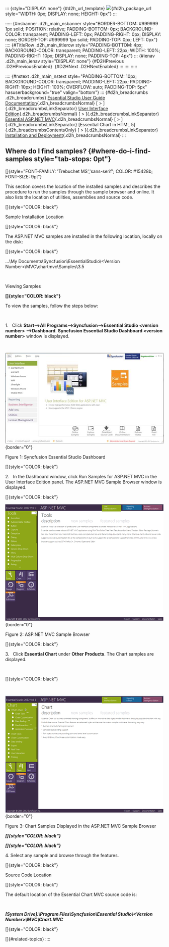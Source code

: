 ::: {style="DISPLAY: none"}
[](ms-xhelp:///?Id=d2h_url_template){#d2h_url_template} ![](!package_url!){#d2h_package_url style="WIDTH: 0px; DISPLAY: none; HEIGHT: 0px"}
:::

::::: {#nsbanner .d2h_main_nsbanner style="BORDER-BOTTOM: #999999 1px solid; POSITION: relative; PADDING-BOTTOM: 0px; BACKGROUND-COLOR: transparent; PADDING-LEFT: 0px; PADDING-RIGHT: 0px; DISPLAY: none; BORDER-TOP: #999999 1px solid; PADDING-TOP: 0px; LEFT: 0px"}
:::: {#TitleRow .d2h_main_titlerow style="PADDING-BOTTOM: 4px; BACKGROUND-COLOR: transparent; PADDING-LEFT: 22px; WIDTH: 100%; PADDING-RIGHT: 10px; DISPLAY: none; PADDING-TOP: 4px"}
::: {#ienav .d2h_main_ienav style="DISPLAY: none"}
[](ms-xhelp:///?Id=308b104b-571e-4912-aea4-9a80bc2170ca){#D2HPrevious .D2HPreviousEnabled}  [](ms-xhelp:///?Id=ff6ee035-7725-41a0-b9a0-81814171d21e){#D2HNext .D2HNextEnabled}
:::
::::
:::::

:::: {#nstext .d2h_main_nstext style="PADDING-BOTTOM: 10px; BACKGROUND-COLOR: transparent; PADDING-LEFT: 22px; PADDING-RIGHT: 10px; HEIGHT: 100%; OVERFLOW: auto; PADDING-TOP: 5px" hasuserbackground="true" valign="bottom"}
::: {#d2h_breadcrumbs .d2h_breadcrumbs}
[Essential Studio User Guide Documentation](ms-xhelp:///?Id=12457748-09e3-4d74-a240-8e049cedf030){.d2h_breadcrumbsNormal} [ \> ]{.d2h_breadcrumbsLinkSeparator} [User Interface Edition](ms-xhelp:///?Id=c29296b7-531c-413b-a0ec-488ca1f7f669){.d2h_breadcrumbsNormal} [ \> ]{.d2h_breadcrumbsLinkSeparator} [Essential ASP.NET MVC](ms-xhelp:///?Id=4b14e7d1-65c4-4f67-b1aa-2c37709905a5){.d2h_breadcrumbsNormal} [ \> ]{.d2h_breadcrumbsLinkSeparator} [Essential Chart in HTML 5]{.d2h_breadcrumbsContentsOnly} [ \> ]{.d2h_breadcrumbsLinkSeparator} [Installation and Deployment](ms-xhelp:///?Id=7bf30603-8f1c-4b85-a33c-79d985a28d31){.d2h_breadcrumbsNormal}
:::

## Where do I find samples? {#where-do-i-find-samples style="tab-stops: 0pt"}

[]{style="FONT-FAMILY: 'Trebuchet MS','sans-serif'; COLOR: #15428b; FONT-SIZE: 9pt"} 

This section covers the location of the installed samples and describes the procedure to run the samples through the sample browser and online. It also lists the location of utilities, assemblies and source code.

[]{style="COLOR: black"} 

Sample Installation Location

[]{style="COLOR: black"} 

The ASP.NET MVC samples are installed in the following location, locally on the disk:

[]{style="COLOR: black"} 

\...\\My Documents\\Syncfusion\\EssentialStudio\\\<Version Number\>\\MVC\\chartmvc\\Samples\\3.5

 

Viewing Samples

**[]{style="COLOR: black"}**  

To view the samples, follow the steps below:

 

1.   Click **Start\--\>All Programs\--\>Syncfusion\--\>Essential Studio \<version number\> \--\>Dashboard**. **Syncfusion Essential Studio Dashboard \<version number\>** window is displayed.

 

![Description: D:\\Diana\\2012\\2012_Vol 1\\Dashboard Screenshots\\MVC.png](ImagesExt/image106_6.jpg){border="0"}

Figure 1: Syncfusion Essential Studio Dashboard

[]{style="COLOR: black"} 

2.   In the Dashboard window, click Run Samples for ASP.NET MVC in the User Interface Edition panel. The ASP.NET MVC Sample Browser window is displayed.

[]{style="COLOR: black"} 

![Description: D:\\Diana\\2012\\2012_Vol 1\\Dashboard Screenshots\\Tools.png](ImagesExt/image106_7.png){border="0"}

Figure 2: ASP.NET MVC Sample Browser

[]{style="COLOR: black"} 

3.   Click **Essential Chart** under **Other Products**. The Chart samples are displayed.

 

[]{style="COLOR: black"} 

 

![Description: D:\\Diana\\2012\\2012_Vol 1\\Dashboard Screenshots\\html5.png](ImagesExt/image106_8.png){border="0"}

Figure 3: Chart Samples Displayed in the ASP.NET MVC Sample Browser

***[]{style="COLOR: black"}***  

***[]{style="COLOR: black"}***  

4\. Select any sample and browse through the features.

[]{style="COLOR: black"} 

Source Code Location

[]{style="COLOR: black"} 

The default location of the Essential Chart MVC source code is:

 

***\[System Drive\]:\\Program Files\\Syncfusion\\Essential Studio\\\<Version Number\>\\MVC\\Chart.MVC***

[]{style="COLOR: black"} 

[]{#related-topics}
::::
